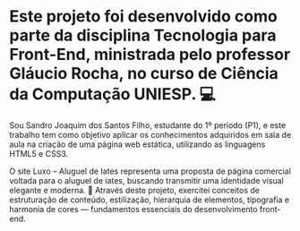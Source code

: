 # Este projeto foi desenvolvido como parte da disciplina Tecnologia para Front-End, ministrada pelo professor Gláucio Rocha, no curso de Ciência da Computação UNIESP. 💻

Sou Sandro Joaquim dos Santos Filho, estudante do 1º período (P1), e este trabalho tem como objetivo aplicar os conhecimentos adquiridos em sala de aula na criação de uma página web estática, utilizando as linguagens HTML5 e CSS3.

O site Luxo – Aluguel de Iates representa uma proposta de página comercial voltada para o aluguel de iates, buscando transmitir uma identidade visual elegante e moderna. 🚤 Através deste projeto, exercitei conceitos de estruturação de conteúdo, estilização, hierarquia de elementos, tipografia e harmonia de cores — fundamentos essenciais do desenvolvimento front-end.
